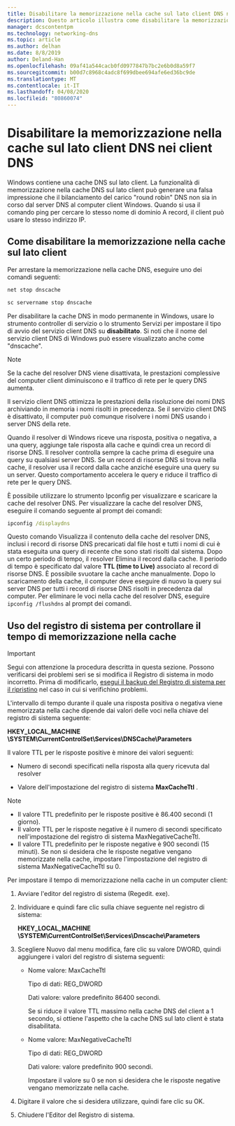 ```yaml
---
title: Disabilitare la memorizzazione nella cache sul lato client DNS nei client DNS
description: Questo articolo illustra come disabilitare la memorizzazione nella cache sul lato client DNS nei client DNS.
manager: dcscontentpm
ms.technology: networking-dns
ms.topic: article
ms.author: delhan
ms.date: 8/8/2019
author: Deland-Han
ms.openlocfilehash: 09af41a544cacb0fd0977847b7bc2e6b0d8a59f7
ms.sourcegitcommit: b00d7c8968c4adc8f699dbee694afe6ed36bc9de
ms.translationtype: MT
ms.contentlocale: it-IT
ms.lasthandoff: 04/08/2020
ms.locfileid: "80860074"
---
```

# <a name="disable-dns-client-side-caching-on-dns-clients"></a>Disabilitare la memorizzazione nella cache sul lato client DNS nei client DNS

Windows contiene una cache DNS sul lato client. La funzionalità di memorizzazione nella cache DNS sul lato client può generare una falsa impressione che il bilanciamento del carico "round robin" DNS non sia in corso dal server DNS al computer client Windows. Quando si usa il comando ping per cercare lo stesso nome di dominio A record, il client può usare lo stesso indirizzo IP.  

## <a name="how-to-disable-client-side-caching"></a>Come disabilitare la memorizzazione nella cache sul lato client

Per arrestare la memorizzazione nella cache DNS, eseguire uno dei comandi seguenti:

```cmd
net stop dnscache
```

```cmd
sc servername stop dnscache
```


Per disabilitare la cache DNS in modo permanente in Windows, usare lo strumento controller di servizio o lo strumento Servizi per impostare il tipo di avvio del servizio client DNS su **disabilitato**. Si noti che il nome del servizio client DNS di Windows può essere visualizzato anche come "dnscache". 

> [!NOTE]
> Se la cache del resolver DNS viene disattivata, le prestazioni complessive del computer client diminuiscono e il traffico di rete per le query DNS aumenta. 

Il servizio client DNS ottimizza le prestazioni della risoluzione dei nomi DNS archiviando in memoria i nomi risolti in precedenza. Se il servizio client DNS è disattivato, il computer può comunque risolvere i nomi DNS usando i server DNS della rete. 

Quando il resolver di Windows riceve una risposta, positiva o negativa, a una query, aggiunge tale risposta alla cache e quindi crea un record di risorse DNS. Il resolver controlla sempre la cache prima di eseguire una query su qualsiasi server DNS. Se un record di risorse DNS si trova nella cache, il resolver usa il record dalla cache anziché eseguire una query su un server. Questo comportamento accelera le query e riduce il traffico di rete per le query DNS. 

È possibile utilizzare lo strumento Ipconfig per visualizzare e scaricare la cache del resolver DNS. Per visualizzare la cache del resolver DNS, eseguire il comando seguente al prompt dei comandi:

```cmd
ipconfig /displaydns 
```

Questo comando Visualizza il contenuto della cache del resolver DNS, inclusi i record di risorse DNS precaricati dal file host e tutti i nomi di cui è stata eseguita una query di recente che sono stati risolti dal sistema. Dopo un certo periodo di tempo, il resolver Elimina il record dalla cache. Il periodo di tempo è specificato dal valore **TTL (time to Live)** associato al record di risorse DNS. È possibile svuotare la cache anche manualmente. Dopo lo scaricamento della cache, il computer deve eseguire di nuovo la query sui server DNS per tutti i record di risorse DNS risolti in precedenza dal computer. Per eliminare le voci nella cache del resolver DNS, eseguire `ipconfig /flushdns` al prompt dei comandi.

## <a name="using-the-registry-to-control-the-caching-time"></a>Uso del registro di sistema per controllare il tempo di memorizzazione nella cache

> [!IMPORTANT]  
> Segui con attenzione la procedura descritta in questa sezione. Possono verificarsi dei problemi seri se si modifica il Registro di sistema in modo incorretto. Prima di modificarlo, [esegui il backup del Registro di sistema per il ripristino](https://support.microsoft.com/help/322756) nel caso in cui si verifichino problemi.

L'intervallo di tempo durante il quale una risposta positiva o negativa viene memorizzata nella cache dipende dai valori delle voci nella chiave del registro di sistema seguente:

**HKEY_LOCAL_MACHINE \SYSTEM\CurrentControlSet\Services\DNSCache\Parameters**

Il valore TTL per le risposte positive è minore dei valori seguenti: 

- Numero di secondi specificati nella risposta alla query ricevuta dal resolver

- Valore dell'impostazione del registro di sistema **MaxCacheTtl** .

>[!Note]
>- Il valore TTL predefinito per le risposte positive è 86.400 secondi (1 giorno).
>- Il valore TTL per le risposte negative è il numero di secondi specificato nell'impostazione del registro di sistema MaxNegativeCacheTtl.
>- Il valore TTL predefinito per le risposte negative è 900 secondi (15 minuti).
Se non si desidera che le risposte negative vengano memorizzate nella cache, impostare l'impostazione del registro di sistema MaxNegativeCacheTtl su 0.

Per impostare il tempo di memorizzazione nella cache in un computer client:

1. Avviare l'editor del registro di sistema (Regedit. exe).

2. Individuare e quindi fare clic sulla chiave seguente nel registro di sistema:

   **HKEY_LOCAL_MACHINE \SYSTEM\CurrentControlSet\Services\Dnscache\Parameters**

3. Scegliere Nuovo dal menu modifica, fare clic su valore DWORD, quindi aggiungere i valori del registro di sistema seguenti:

   - Nome valore: MaxCacheTtl

     Tipo di dati: REG_DWORD

     Dati valore: valore predefinito 86400 secondi. 
     
     Se si riduce il valore TTL massimo nella cache DNS del client a 1 secondo, si ottiene l'aspetto che la cache DNS sul lato client è stata disabilitata.    

   - Nome valore: MaxNegativeCacheTtl

     Tipo di dati: REG_DWORD

     Dati valore: valore predefinito 900 secondi. 
     
     Impostare il valore su 0 se non si desidera che le risposte negative vengano memorizzate nella cache.

4. Digitare il valore che si desidera utilizzare, quindi fare clic su OK.

5. Chiudere l'Editor del Registro di sistema.